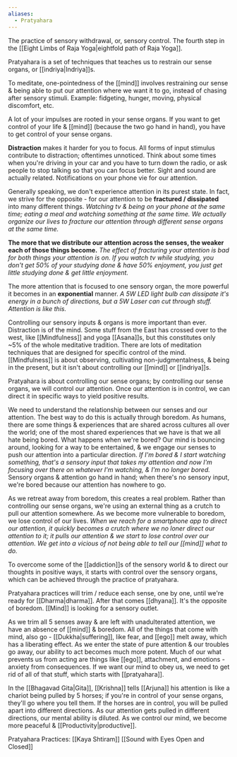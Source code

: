 ```yaml
---
aliases:
  - Pratyahara
---
```

The practice of sensory withdrawal, or, sensory control. The fourth step in the [[Eight Limbs of Raja Yoga|eightfold path of Raja Yoga]].

Pratyahara is a set of techniques that teaches us to restrain our sense organs, or [[indriya|Indriya]]s.

To meditate, one-pointedness of the [[mind]] involves restraining our sense & being able to put our attention where we want it to go, instead of chasing after sensory stimuli.
	Example: fidgeting, hunger, moving, physical discomfort, etc.

A lot of your impulses are rooted in your sense organs. If you want to get control of your life & [[mind]] (because the two go hand in hand), you have to get control of your sense organs.

**Distraction** makes it harder for you to focus.
	All forms of input stimulus contribute to distraction; oftentimes unnoticed. Think about some times when you're driving in your car and you have to turn down the radio, or ask people to stop talking so that you can focus better. Sight and sound are actually related.
Notifications on your phone vie for our attention. 

Generally speaking, we don't experience attention in its purest state. In fact, we strive for the opposite - for our attention to be **fractured / dissipated** into many different things.
	*Watching tv & being on your phone at the same time; eating a meal and watching something at the same time. We actually organize our lives to fracture our attention through different sense organs at the same time.*

**The more that we distribute our attention across the senses, the weaker each of those things become.**
	*The effect of fracturing your attention is bad for both things your attention is on. If you watch tv while studying, you don't get 50% of your studying done & have 50% enjoyment, you just get little studying done & get little enjoyment.*

The more attention that is focused to one sensory organ, the more powerful it becomes in an **exponential** manner.
	*A 5W LED light bulb can dissipate it's energy in a bunch of directions, but a 5W Laser can cut through stuff. Attention is like this.*

Controlling our sensory inputs & organs is more important than ever. Distraction is of the mind. Some stuff from the East has crossed over to the west, like [[Mindfulness]] and yoga [[Asana]]s, but this constitutes only ~5% of the whole meditative tradition. There are lots of meditation techniques that are designed for specific control of the mind. [[Mindfulness]] is about observing, cultivating non-judgmentalness, & being in the present, but it isn't about controlling our [[mind]] or [[indriya]]s.

Pratyahara is about controlling our sense organs; by controlling our sense organs, we will control our attention. Once our attention is in control, we can direct it in specific ways to yield positive results.

 We need to understand the relationship between our senses and our attention. The best way to do this is actually through boredom. As humans, there are some things & experiences that are shared across cultures all over the world; one of the most shared experiences that we have is that we all hate being bored. What happens when we're bored? Our mind is bouncing around, looking for a way to be entertained, & we engage our senses to push our attention into a particular direction.
	 *If I'm bored & I start watching something, that's a sensory input that takes my attention and now I'm focusing over there on whatever I'm watching, & I'm no longer bored.*
Sensory organs & attention go hand in hand; when there's no sensory input, we're bored because our attention has nowhere to go.

As we retreat away from boredom, this creates a real problem. Rather than controlling our sense organs, we're using an external thing as a crutch to pull our attention somewhere. As we become more vulnerable to boredom, we lose control of our lives.
	*When we reach for a smartphone app to direct our attention, it quickly becomes a crutch where we no loner direct our attention to it; it pulls our attention & we start to lose control over our attention. We get into a vicious of not being able to tell our [[mind]] what to do.*

To overcome some of the [[addiction]]s of the sensory world & to direct our thoughts in positive ways, it starts with control over the sensory organs, which can be achieved through the practice of pratyahara.

Pratyahara practices will trim / reduce each sense, one by one, until we're ready for [[Dharma|dharma]].
After that comes [[dhyana]]. It's the opposite of boredom. [[Mind]] is looking for a sensory outlet.

As we trim all 5 senses away & are left with unadulterated attention, we have an absence of [[mind]] & boredom. All of the things that come with mind, also go - [[Dukkha|suffering]], like fear, and [[ego]] melt away, which has a liberating effect. As we enter the state of pure attention & our troubles go away, our ability to act becomes much more potent. Much of our what prevents us from acting are things like [[ego]], attachment, and emotions - anxiety from consequences. If we want our mind to obey us, we need to get rid of all of that stuff, which starts with [[pratyahara]].

In the [[Bhagavad Gita|Gita]], [[Krishna]] tells [[Arjuna]] his attention is like a chariot being pulled by 5 horses; if you're in control of your sense organs, they'll go where you tell them. If the horses are in control, you will be pulled apart into different directions. As our attention gets pulled in different directions, our mental ability is diluted. As we control our mind, we become more peaceful & [[Productivity|productive]].

Pratyahara Practices:
[[Kaya Shtiram]]
[[Sound with Eyes Open and Closed]]